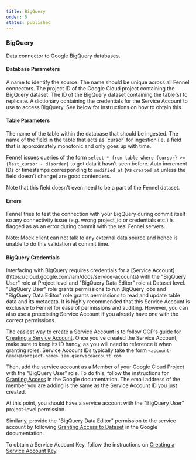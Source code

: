 ```yaml
---
title: BigQuery
order: 0
status: published
---
```

### BigQuery
Data connector to Google BigQuery databases.

#### Database Parameters
<Expandable title="name" type="str">
A name to identify the source. The name should be unique across all Fennel connectors.
</Expandable>

<Expandable title="project_id" type="str">
The project ID of the Google Cloud project containing the BigQuery dataset.
</Expandable>

<Expandable title="dataset_id" type="str">
The ID of the BigQuery dataset containing the table(s) to replicate.
</Expandable>

<Expandable title="service_account_key" type="Dict[str, str] | Secret">
A dictionary containing the credentials for the Service Account to use to access
BigQuery. See below for instructions on how to obtain this.
</Expandable>


#### Table Parameters
<Expandable title="table" type="str">
The name of the table within the database that should be ingested.
</Expandable>

<Expandable title="cursor" type="str">
The name of the field in the table that acts as `cursor` for ingestion i.e. 
a field that is approximately monotonic and only goes up with time. 

Fennel issues queries of the form `select * from table where {cursor} >= {last_cursor - disorder}`
to get data it hasn't seen before. Auto increment IDs or timestamps corresponding
to `modified_at` (vs `created_at` unless the field doesn't change) are good
contenders.

Note that this field doesn't even need to be a part of the Fennel dataset. 
</Expandable>

#### Errors
<Expandable title="Connectivity Issues">
Fennel tries to test the connection with your BigQuery during commit itself so any
connectivity issue (e.g. wrong project_id or credentials etc.) is flagged as
as an error during commit with the real Fennel servers.

Note: Mock client can not talk to any external data source and hence is unable to
do this validation at commit time.
</Expandable>

#### BigQuery Credentials

<Expandable title="How to obtain credentials?">
Interfacing with BigQuery requires credentials for
a [Service Account](https://cloud.google.com/iam/docs/service-accounts) with the "BigQuery User" role at Project level
and "BigQuery Data Editor" role at Dataset level. "BigQuery User" role grants permissions to run BigQuery jobs and 
"BigQuery Data Editor" role grants permissions to read and update table data and its metadata. It is highly recommended 
that this Service Account is exclusive to Fennel for ease of permissions and auditing. However, you can also use a 
preexisting Service Account if you already have one with the correct permissions.

The easiest way to create a Service Account is to follow GCP's guide
for [Creating a Service Account](https://cloud.google.com/iam/docs/creating-managing-service-accounts). Once you've
created the Service Account, make sure to keep its ID handy, as you will need to reference it when granting roles.
Service Account IDs typically take the form `<account-name>@<project-name>.iam.gserviceaccount.com`

Then, add the service account as a Member of your Google Cloud Project with the "BigQuery User" role. To do this, follow
the instructions
for [Granting Access](https://cloud.google.com/iam/docs/granting-changing-revoking-access#granting-console) in the
Google documentation. The email address of the member you are adding is the same as the Service Account ID you just
created.

At this point, you should have a service account with the "BigQuery User" project-level permission.

Similarly, provide the "BigQuery Data Editor" permission to the service account by following 
[Granting Access to Dataset](https://cloud.google.com/bigquery/docs/control-access-to-resources-iam#grant_access_to_a_dataset)
in the Google documentation.

To obtain a Service Account Key, follow the instructions on
[Creating a Service Account Key](https://cloud.google.com/iam/docs/keys-create-delete#creating).

</Expandable>

<pre snippet="api-reference/sources/sql#bigquery_source"></pre>